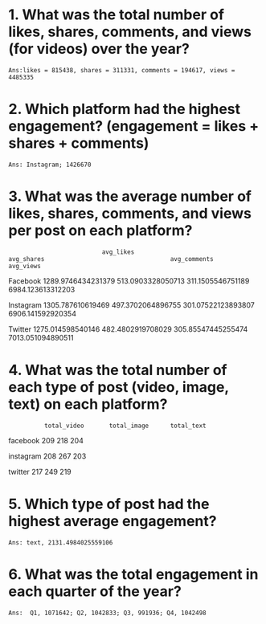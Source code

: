 
# 1. What was the total number of likes, shares, comments, and views (for videos) over the year?

	Ans:likes = 815438, shares = 311331, comments = 194617, views = 4485335



# 2. Which platform had the highest engagement? (engagement = likes + shares + comments)

	Ans: Instagram; 1426670



# 3. What was the average number of likes, shares, comments, and views per post on each platform?


		                      avg_likes		                     avg_shares		                              avg_comments		                  avg_views

Facebook    	        1289.9746434231379	                513.0903328050713	                       311.1505546751189	              6984.123613312203

Instagram            	1305.787610619469	                  497.3702064896755	                      301.07522123893807	              6906.141592920354

Twitter		            1275.014598540146	                  482.4802919708029	                      305.85547445255474	              7013.051094890511









# 4. What was the total number of each type of post (video, image, text) on each platform?


		      total_video       total_image	     total_text
	
facebook	    209		          218		            204
  

instagram	    208	            267               203
  

twitter	      217	            249                219






# 5. Which type of post had the highest average engagement?
	
	Ans: text, 2131.4984025559106



# 6. What was the total engagement in each quarter of the year?

	Ans:  Q1, 1071642; Q2, 1042833; Q3, 991936; Q4, 1042498 



